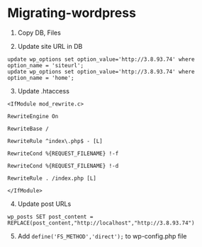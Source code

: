 # Migrating-wordpress

1. Copy DB, Files


2. Update site URL in DB
```
update wp_options set option_value='http://3.8.93.74' where option_name = 'siteurl';
update wp_options set option_value='http://3.8.93.74' where option_name = 'home';
```

3. Update .htaccess

```
<IfModule mod_rewrite.c>

RewriteEngine On

RewriteBase /

RewriteRule ^index\.php$ - [L]

RewriteCond %{REQUEST_FILENAME} !-f

RewriteCond %{REQUEST_FILENAME} !-d

RewriteRule . /index.php [L]

</IfModule>
```

4. Update post URLs 
```
wp_posts SET post_content = REPLACE(post_content,"http://localhost","http://3.8.93.74")
```
5. Add ```define('FS_METHOD','direct');``` to wp-config.php file
